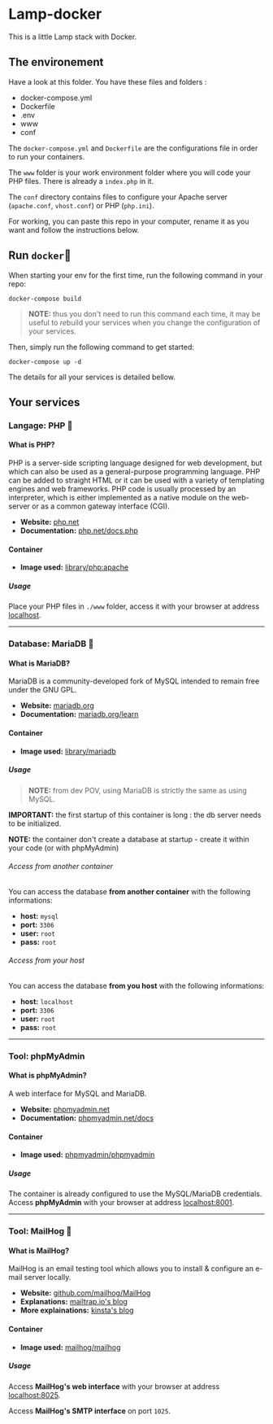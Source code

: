 # Lamp-docker

This is a little Lamp stack with Docker. 


## The environement

Have a look at this folder. You have these files and folders :
- docker-compose.yml
- Dockerfile
- .env
- www
- conf

The `docker-compose.yml` and `Dockerfile` are the configurations file in order to run your containers. 

The `www` folder is your work environment folder where you will code your PHP files. There is already a `index.php` in it. 

The `conf` directory contains files to configure your Apache server (`apache.conf`, `vhost.conf`) or PHP (`php.ini`).

For working, you can paste this repo in your computer, rename it as you want and follow the instructions below. 


## Run `docker`🐳

When starting your env for the first time, run the following command in your repo:

	docker-compose build
	
> **NOTE:** thus you don't need to run this command each time, it may be useful to *re*build your services when you change the configuration of your services.

Then, simply run the following command to get started:

    docker-compose up -d

The details for all your services is detailed bellow.

## Your services

### Langage: PHP 🐘

#### What is PHP?

PHP is a server-side scripting language designed for web development, but which can also be used as a general-purpose programming language. PHP can be added to straight HTML or it can be used with a variety of templating engines and web frameworks. PHP code is usually processed by an interpreter, which is either implemented as a native module on the web-server or as a common gateway interface (CGI).

* **Website:** [php.net](http://php.net)
* **Documentation:** [php.net/docs.php](http://php.net/docs.php)

#### Container

* **Image used:** [library/php:apache](https://hub.docker.com/_/php/)

##### Usage

Place your PHP files in `./www` folder, access it with your browser at address [localhost](http://localhost).


* * *

### Database: MariaDB 🦭

#### What is MariaDB?

MariaDB is a community-developed fork of MySQL intended to remain free under the GNU GPL.

* **Website:** [mariadb.org](https://mariadb.org)
* **Documentation:** [mariadb.org/learn](https://mariadb.org/learn/)

#### Container

* **Image used:** [library/mariadb](https://hub.docker.com/_/mariadb/)

##### Usage

> **NOTE:** from dev POV, using MariaDB is strictly the same as using MySQL.

**IMPORTANT:** the first startup of this container is long : the db server needs to be initialized.

**NOTE:** the container don't create a database at startup - create it within your code (or with phpMyAdmin)

###### Access from another container

You can access the database **from another container** with the following informations:

* **host:** `mysql`
* **port:** `3306`
* **user:** `root`
* **pass:** `root`

###### Access from your host

You can access the database  **from you host** with the following informations:

* **host:** `localhost`
* **port:** `3306`
* **user:** `root`
* **pass:** `root`


* * *

### Tool: phpMyAdmin 

#### What is phpMyAdmin?

A web interface for MySQL and MariaDB.

* **Website:** [phpmyadmin.net](https://www.phpmyadmin.net/)
* **Documentation:** [phpmyadmin.net/docs](https://www.phpmyadmin.net/docs/)

#### Container

* **Image used:** [phpmyadmin/phpmyadmin](https://hub.docker.com/r/phpmyadmin/phpmyadmin/)

##### Usage

The container is already configured to use the MySQL/MariaDB credentials.  
Access **phpMyAdmin** with your browser at address [localhost:8001](http://localhost:8001).

***

### Tool: MailHog 📨

#### What is MailHog?

MailHog is an email testing tool which allows you to install & configure an e-mail server locally.

* **Website:** [github.com/mailhog/MailHog](https://github.com/mailhog/MailHog)
* **Explanations:** [mailtrap.io's blog](https://mailtrap.io/blog/mailhog-explained/)
* **More explainations:** [kinsta's blog](https://kinsta.com/blog/mailhog/)

#### Container

* **Image used:** [mailhog/mailhog](https://hub.docker.com/r/mailhog/mailhog/)

##### Usage

Access **MailHog's web interface** with your browser at address [localhost:8025](http://localhost:8025).

Access **MailHog's SMTP interface** on port `1025`. 
